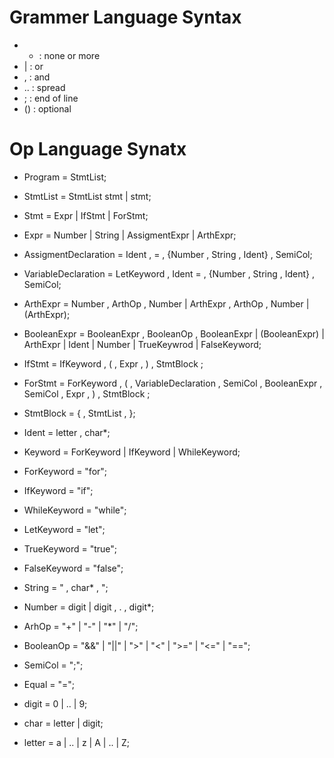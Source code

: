 # Grammer Language Syntax
- * : none or more
- | : or
- , : and
- .. : spread
- ; : end of line
- () : optional

# Op Language Synatx 
- Program = StmtList;
- StmtList = StmtList stmt | stmt;
- Stmt = Expr 
        | IfStmt 
        | ForStmt;
- Expr =  Number 
        | String
        | AssigmentExpr
        | ArthExpr;


- AssigmentDeclaration = Ident , = , {Number , String , Ident} , SemiCol; 
- VariableDeclaration = LetKeyword , Ident = , {Number , String , Ident} , SemiCol; 
- ArthExpr =  Number , ArthOp , Number 
            | ArthExpr  , ArthOp , Number
            | (ArthExpr);

- BooleanExpr =   BooleanExpr  , BooleanOp , BooleanExpr
                | (BooleanExpr)
                | ArthExpr
                | Ident
                | Number
                | TrueKeywrod 
                | FalseKeyword; 



- IfStmt = IfKeyword , ( , Expr , ) , StmtBlock ;
- ForStmt = ForKeyword , ( , VariableDeclaration , SemiCol , BooleanExpr , SemiCol , Expr  , ) , StmtBlock ;
- StmtBlock = { , StmtList , };


- Ident = letter , char*;
- Keyword = ForKeyword | IfKeyword | WhileKeyword;
- ForKeyword = "for";
- IfKeyword = "if";
- WhileKeyword = "while";
- LetKeyword = "let";
- TrueKeyword = "true";
- FalseKeyword = "false";


- String = " , char* , "; 
- Number = digit | digit  , . , digit*;
- ArhOp = "+" | "-" | "*" | "/";
- BooleanOp = "&&" | "||" | ">" | "<" | ">=" | "<=" | "==";
- SemiCol = ";";
- Equal = "=";
- digit = 0 | .. | 9;
- char = letter | digit;
- letter = a | .. | z | A | .. | Z;



